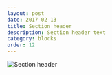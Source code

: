 ```yaml
---
layout: post
date: 2017-02-13
title: Section header
description: Section header text
category: blocks
order: 12
---
```


![Section header]({{site.image_path}}/{{page.category}}/section-header.png)
